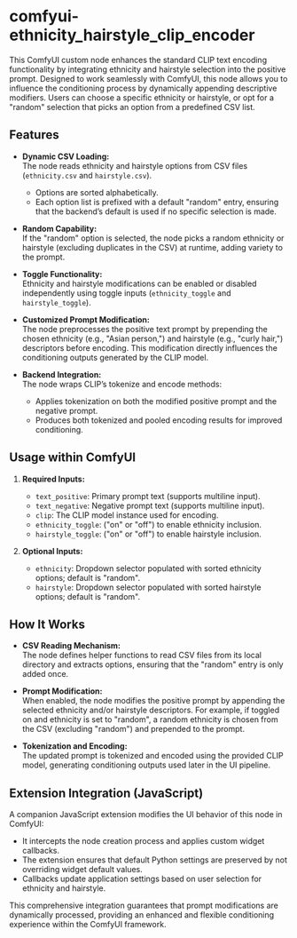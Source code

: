 # comfyui-ethnicity_hairstyle_clip_encoder

This ComfyUI custom node enhances the standard CLIP text encoding functionality by integrating ethnicity and hairstyle selection into the positive prompt. Designed to work seamlessly with ComfyUI, this node allows you to influence the conditioning process by dynamically appending descriptive modifiers. Users can choose a specific ethnicity or hairstyle, or opt for a "random" selection that picks an option from a predefined CSV list.

## Features

- **Dynamic CSV Loading:**  
  The node reads ethnicity and hairstyle options from CSV files (`ethnicity.csv` and `hairstyle.csv`).  
  - Options are sorted alphabetically.
  - Each option list is prefixed with a default "random" entry, ensuring that the backend’s default is used if no specific selection is made.

- **Random Capability:**  
  If the "random" option is selected, the node picks a random ethnicity or hairstyle (excluding duplicates in the CSV) at runtime, adding variety to the prompt.

- **Toggle Functionality:**  
  Ethnicity and hairstyle modifications can be enabled or disabled independently using toggle inputs (`ethnicity_toggle` and `hairstyle_toggle`).

- **Customized Prompt Modification:**  
  The node preprocesses the positive text prompt by prepending the chosen ethnicity (e.g., "Asian person,") and hairstyle (e.g., "curly hair,") descriptors before encoding. This modification directly influences the conditioning outputs generated by the CLIP model.

- **Backend Integration:**  
  The node wraps CLIP’s tokenize and encode methods:
  - Applies tokenization on both the modified positive prompt and the negative prompt.
  - Produces both tokenized and pooled encoding results for improved conditioning.

## Usage within ComfyUI

1. **Required Inputs:**
   - `text_positive`: Primary prompt text (supports multiline input).
   - `text_negative`: Negative prompt text (supports multiline input).
   - `clip`: The CLIP model instance used for encoding.
   - `ethnicity_toggle`: ("on" or "off") to enable ethnicity inclusion.
   - `hairstyle_toggle`: ("on" or "off") to enable hairstyle inclusion.

2. **Optional Inputs:**
   - `ethnicity`: Dropdown selector populated with sorted ethnicity options; default is "random".
   - `hairstyle`: Dropdown selector populated with sorted hairstyle options; default is "random".

## How It Works

- **CSV Reading Mechanism:**  
  The node defines helper functions to read CSV files from its local directory and extracts options, ensuring that the "random" entry is only added once.

- **Prompt Modification:**  
  When enabled, the node modifies the positive prompt by appending the selected ethnicity and/or hairstyle descriptors. For example, if toggled on and ethnicity is set to "random", a random ethnicity is chosen from the CSV (excluding "random") and prepended to the prompt.

- **Tokenization and Encoding:**  
  The updated prompt is tokenized and encoded using the provided CLIP model, generating conditioning outputs used later in the UI pipeline.

## Extension Integration (JavaScript)

A companion JavaScript extension modifies the UI behavior of this node in ComfyUI:
- It intercepts the node creation process and applies custom widget callbacks.
- The extension ensures that default Python settings are preserved by not overriding widget default values.
- Callbacks update application settings based on user selection for ethnicity and hairstyle.

This comprehensive integration guarantees that prompt modifications are dynamically processed, providing an enhanced and flexible conditioning experience within the ComfyUI framework.
